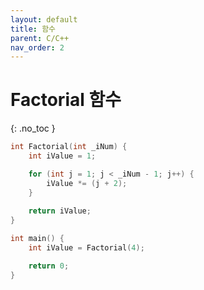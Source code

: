 ```yaml
---
layout: default
title: 함수
parent: C/C++
nav_order: 2
---
```


# Factorial 함수  
{: .no_toc }

```c++
int Factorial(int _iNum) {
	int iValue = 1;

	for (int j = 1; j < _iNum - 1; j++) {
		iValue *= (j + 2);
	}
	
	return iValue;
}

int main() {
	int iValue = Factorial(4);

	return 0;
}
```